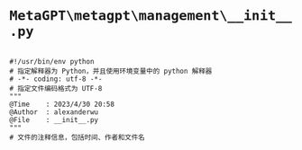 # `MetaGPT\metagpt\management\__init__.py`

```

#!/usr/bin/env python
# 指定解释器为 Python，并且使用环境变量中的 python 解释器
# -*- coding: utf-8 -*-
# 指定文件编码格式为 UTF-8
"""
@Time    : 2023/4/30 20:58
@Author  : alexanderwu
@File    : __init__.py
"""
# 文件的注释信息，包括时间、作者和文件名

```